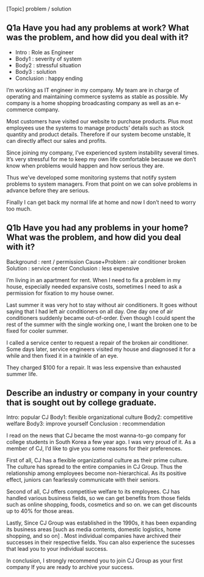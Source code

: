 [Topic] problem / solution

## Q1a Have you had any problems at work? What was the problem, and how did you deal with it?

- Intro : Role as Engineer
- Body1 : severity of system
- Body2 : stressful situation
- Body3 : solution
- Conclusion : happy ending

I’m working as IT engineer in my company. My team are in charge of operating and maintaining commerce systems as stable as possible. My company is a home shopping broadcasting company as well as an e-commerce company. 

Most customers have visited our website to purchase products. Plus most employees use the systems to manage products’ details such as stock quantity and product details. Therefore if our system become unstable, It can directly affect our sales and profits. 

Since joining my company, I’ve experienced system instability several times. It’s very stressful for me to keep my own life comfortable because we don’t know when problems would happen and how serious they are. 

Thus we’ve developed some monitoring systems that notify system problems to system managers. From that point on we can solve problems in advance before they are serious. 

Finally I can get back my normal life at home and now I don’t need to worry too much. 


## Q1b Have you had any problems in your home? What was the problem, and how did you deal with it?

Background : rent / permission
Cause+Problem : air conditioner broken
Solution : service center
Conclusion : less expensive

I’m living in an apartment for rent. When I need to fix a problem in my house, especially needed expansive costs, sometimes I need to ask a permission for fixation to my house owner.

Last summer it was very hot to stay without air conditioners. It goes without saying that I had left air conditioners on all day. One day one of air conditioners     suddenly became out-of-order. Even though I could spent the rest of the summer with the single working one, I want the broken one to be fixed for cooler summer. 

I called a service center to request a repair of the broken air conditioner. Some days later, service engineers visited my house and diagnosed it for a while and then fixed it in a twinkle of an eye.

They charged $100 for a repair. It was less expensive than exhausted summer life.

## Describe an industry or company in your country that is sought out by college graduate.

Intro: popular CJ
Body1: flexible organizational culture
Body2: competitive welfare
Body3: improve yourself
Conclusion : recommendation

I read on the news that CJ became the most wanna-to-go company for college students in South Korea a few year ago. I was very proud of it. As a member of CJ, I’d like to give you some reasons for their preferences.

First of all, CJ has a flexible organizational culture as their prime culture. The culture has spread to the entire companies in CJ Group. Thus the relationship among employees become non-hierarchical. As its positive effect, juniors can fearlessly communicate with their seniors.

Second of all, CJ offers competitive welfare to its employees. CJ has handled various business fields, so we can get benefits from those fields such as online shopping, foods, cosmetics and so on. we can get discounts up to 40% for those areas.

Lastly, Since CJ Group was established in the 1990s, it has been expanding its business areas [such as media contents, domestic logistics, home shopping, and so on] . Most individual companies have archived their successes in their respective fields. You can also experience the sucesses that lead you to your individual success.

In conclusion, I strongly recommend you to join CJ Group as your first company If you are ready to archive your success.

